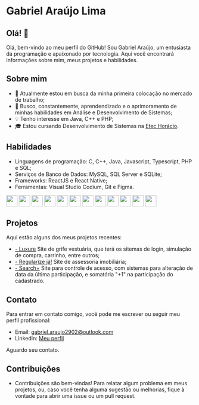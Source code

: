 # Gabriel Araújo Lima

## Olá! 👋

Olá, bem-vindo ao meu perfil do GitHub! Sou Gabriel Araújo, um entusiasta da programação e apaixonado por tecnologia. Aqui você encontrará informações sobre mim, meus projetos e habilidades.

## Sobre mim

- 🔭 Atualmente estou em busca da minha primeira colocação no mercado de trabalho;
- 🌱 Busco, constantemente, aprendendizado e o aprimoramento de minhas habilidades em Análise e Desenvolvimento de Sistemas;
- 💡 Tenho interesse em Java, C++ e PHP;
- 🎓 Estou cursando Desenvolvimento de Sistemas na [Etec Horácio](https://etechoracio.com.br).

## Habilidades

- Linguagens de programação: C, C++, Java, Javascript, Typescript, PHP e SQL;
- Serviços de Banco de Dados: MySQL, SQL Server e SQLite;
- Frameworks: ReactJS e React Native;
- Ferramentas: Visual Studio Codium, Git e Figma.

<div>  
<img src="https://cdn.jsdelivr.net/gh/devicons/devicon/icons/html5/html5-original.svg" width="30px"/>
            
<img src="https://cdn.jsdelivr.net/gh/devicons/devicon/icons/css3/css3-original.svg"  width="30px"/>

<img src="https://cdn.jsdelivr.net/gh/devicons/devicon/icons/javascript/javascript-original.svg" width="30px"/>

<img src="https://cdn.jsdelivr.net/gh/devicons/devicon/icons/typescript/typescript-original.svg" width="30px"/>

<img src="https://cdn.jsdelivr.net/gh/devicons/devicon/icons/c/c-original.svg" width="30px"/>

<img src="https://cdn.jsdelivr.net/gh/devicons/devicon/icons/cplusplus/cplusplus-original.svg" width="30px"/>

<img src="https://cdn.jsdelivr.net/gh/devicons/devicon/icons/sqlite/sqlite-original.svg" width="30px"/>

<img src="https://cdn.jsdelivr.net/gh/devicons/devicon/icons/microsoftsqlserver/microsoftsqlserver-plain.svg" width="30px"/>

<img src="https://cdn.jsdelivr.net/gh/devicons/devicon/icons/mysql/mysql-original-wordmark.svg" width="30px" />

<img src="https://cdn.jsdelivr.net/gh/devicons/devicon/icons/php/php-original.svg" width="30px"/>

<img src="https://cdn.jsdelivr.net/gh/devicons/devicon/icons/git/git-original.svg" width="30px"/>

<img src="https://cdn.jsdelivr.net/gh/devicons/devicon/icons/figma/figma-original.svg" width="30px"/>
</div>

## Projetos

Aqui estão alguns dos meus projetos recentes:

- [- Luxure](https://github.com/matheuscoletti08/Luxure) Site de grife vestuária, que terá os sitemas de login, simulação de compra, carrinho, entre outros;
- [- Regularize já!](https://github.com/theMyntt/regularize-ja) Site de assessoria imobiliária;
- [- Search+](https://github.com/theMyntt/SearchPlus) Site para controle de acesso, com sistemas para alteração de data da última participação, e somatória "+1" na participação do cadastrado.

## Contato

Para entrar em contato comigo, você pode me escrever ou seguir meu perfil profissional:

- Email: gabriel.araujo2902@outlook.com
- LinkedIn: [Meu perfil](https://www.linkedin.com/in/gabriel-ara%C3%BAjo-lima-90667726a/)

Aguardo seu contato.

## Contribuições

- Contribuições são bem-vindas! Para relatar algum problema em meus projetos, ou, caso você tenha alguma sugestão ou melhorias, fique à vontade para abrir uma issue ou um pull request.


